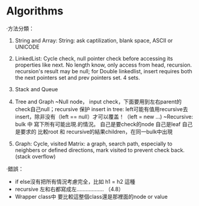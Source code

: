 # Algorithms

·方法分類：

1. String and Array: String: ask captilization, blank space, ASCII or UNICODE

2. LinkedList: Cycle check, null pointer check before accessing its properties like next.
			   No length know, only access from head, recursion.
			   recursion's result may be null;
			   for Double linkedlist, insert requires both the next pointers set and prev pointers set. 4 sets.

3. Stack and Queue

4. Tree and Graph 
	~Null node， input check，下面要用到左右parent的check自己null；recursive 保护
				insert in tree: left可能有值用recursive去insert，除非没有（left == null）才可以覆盖！（left = new ...)
	~Recursive: bulk 中 寫下所有可能出現.的情況。
				自己是要check的node
				自己是leaf
				自己是要求的
				比較root 和 recursive的結果children，在同一bulk中出現

5. Graph: Cycle, visited
   Matrix: a graph, search path, especially to neighbers or defined directions, mark visited to prevent check back. (stack overflow)



·錯誤：
- if else沒有把所有情況考慮完全，比如 h1 = h2 這種
- recursive 左和右都寫成左……………… （4.8）
- Wrapper class中 要比較這整個class還是那裡面的node or value


